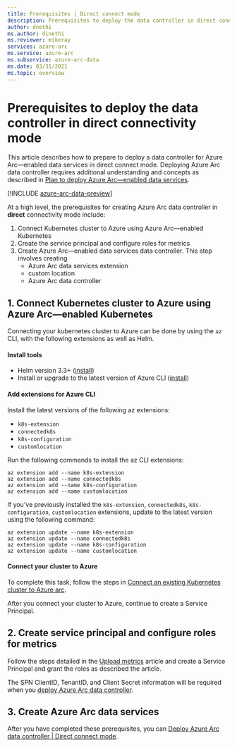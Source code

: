 ```yaml
---
title: Prerequisites | Direct connect mode
description: Prerequisites to deploy the data controller in direct connect mode. 
author: dnethi
ms.author: dinethi
ms.reviewer: mikeray
services: azure-arc
ms.service: azure-arc
ms.subservice: azure-arc-data
ms.date: 03/31/2021
ms.topic: overview
---
```


# Prerequisites to deploy the data controller in direct connectivity mode

This article describes how to prepare to deploy a data controller for Azure Arc—enabled data services in direct connect mode. Deploying Azure Arc data controller requires additional understanding and concepts as described in [Plan to deploy Azure Arc—enabled data services](plan-azure-arc-data-services.md).

[!INCLUDE [azure-arc-data-preview](../../../includes/azure-arc-data-preview.md)]

At a high level, the prerequisites for creating Azure Arc data controller in **direct** connectivity mode include:

1. Connect Kubernetes cluster to Azure using Azure Arc—enabled Kubernetes
2. Create the service principal and configure roles for metrics
3. Create Azure Arc—enabled data services data controller. This step involves creating
    - Azure Arc data services extension
    - custom location
    - Azure Arc data controller

## 1. Connect Kubernetes cluster to Azure using Azure Arc—enabled Kubernetes

Connecting your kubernetes cluster to Azure can be done by using the ```az``` CLI, with the following extensions as well as Helm.

#### Install tools

- Helm version 3.3+ ([install](https://helm.sh/docs/intro/install/))
- Install or upgrade to the latest version of Azure CLI ([install](/sql/azdata/install/deploy-install-azdata))

#### Add extensions for Azure CLI

Install the latest versions of the following az extensions:
- ```k8s-extension```
- ```connectedk8s```
- ```k8s-configuration```
- `customlocation`

Run the following commands to install the az CLI extensions:

```azurecli
az extension add --name k8s-extension
az extension add --name connectedk8s
az extension add --name k8s-configuration
az extension add --name customlocation
```

If you've previously installed the ```k8s-extension```, ```connectedk8s```, ```k8s-configuration```, `customlocation` extensions, update to the latest version using the following command:

```azurecli
az extension update --name k8s-extension
az extension update --name connectedk8s
az extension update --name k8s-configuration
az extension update --name customlocation
```
#### Connect your cluster to Azure

To complete this task, follow the steps in [Connect an existing Kubernetes cluster to Azure arc](../kubernetes/quickstart-connect-cluster.md).

After you connect your cluster to Azure, continue to create a Service Principal. 

## 2. Create service principal and configure roles for metrics

Follow the steps detailed in the [Upload metrics](upload-metrics-and-logs-to-azure-monitor.md) article and create a Service Principal and grant the roles as described the article. 

The SPN ClientID, TenantID, and Client Secret information will be required when you [deploy Azure Arc data controller](create-data-controller-direct-azure-portal.md). 

## 3. Create Azure Arc data services

After you have completed these prerequisites, you can [Deploy Azure Arc data controller | Direct connect mode](create-data-controller-direct-azure-portal.md).
